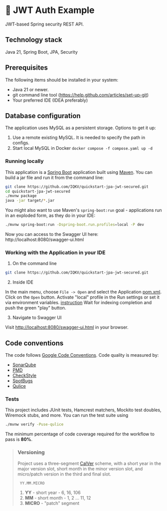 # 🚀 JWT Auth Example

JWT-based Spring security REST API.

## Technology stack

Java 21, Spring Boot, JPA, Security

## Prerequisites

The following items should be installed in your system:

- Java 21 or newer.
- git command line tool (https://help.github.com/articles/set-up-git)
- Your preferred IDE (IDEA preferably)

## Database configuration

The application uses MySQL as a persistent storage. Options to get it up:

1. Use a remote existing MySQL. It is needed to specify the path in configs.
1. Start local MySQL in Docker `docker compose -f compose.yaml up -d`

### Running locally

This application is a [Spring Boot](https://spring.io/guides/gs/spring-boot) application built
using [Maven](https://spring.io/guides/gs/maven/). You can build a jar file and run it from the command line:

```bash
git clone https://github.com/IQKV/quickstart-jpa-jwt-secured.git
cd quickstart-jpa-jwt-secured
./mvnw package
java -jar target/*.jar
```

You might also want to use Maven's `spring-boot:run` goal - applications run in an exploded form, as they do in your IDE:

```bash
./mvnw spring-boot:run -Dspring-boot.run.profiles=local -P dev
```

Now you can access to the Swagger UI here: http://localhost:8080/swagger-ui.html

### Working with the Application in your IDE

1. On the command line

```bash
git clone https://github.com/IQKV/quickstart-jpa-jwt-secured.git
```

2. Inside IDE

In the main menu, choose `File -> Open` and select the Application [pom.xml](pom.xml). Click on the `Open` button.
Activate "local" profile in the Run settings or set it via environment
variables. [instruction](https://stackoverflow.com/questions/38520638/how-to-set-spring-profile-from-system-variable)
Wait for indexing completion and push the green "play" button.

3. Navigate to Swagger UI

Visit [http://localhost:8080/swagger-ui.html](http://localhost:8080/swagger-ui.html) in your browser.

## Code conventions

The code follows [Google Code Conventions](https://google.github.io/styleguide/javaguide.html). Code
quality is measured by:

- [SonarQube](https://docs.sonarsource.com/)
- [PMD](https://pmd.github.io/)
- [CheckStyle](https://checkstyle.sourceforge.io/)
- [SpotBugs](https://spotbugs.github.io/)
- [Qulice](https://www.qulice.com/)

### Tests

This project includes JUnit tests, Hamcrest matchers, Mockito test doubles, Wiremock stubs, and more. You can run the test suite using

```bash
./mvnw verify -Puse-qulice
```

The minimum percentage of code coverage required for the workflow to pass is **80%**.

> ### Versioning
>
> Project uses a three-segment [CalVer](https://calver.org/) scheme, with a short year in the major version slot, short month in the minor version slot, and micro/patch version in the third
> and final slot.
>
> ```
>  YY.MM.MICRO
> ```
>
> 1. **YY** - short year - 6, 16, 106
> 2. **MM** - short month - 1, 2 ... 11, 12
> 3. **MICRO** - "patch" segment
